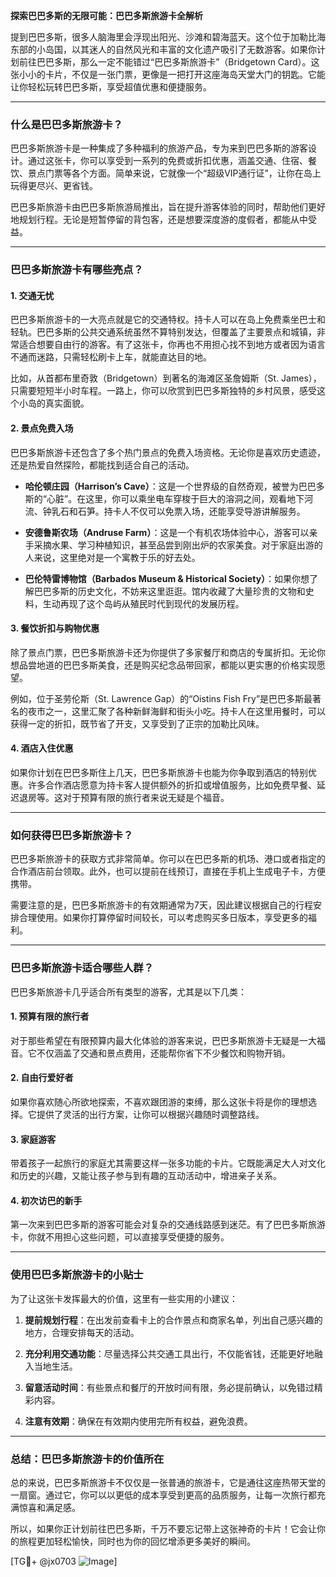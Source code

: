 **探索巴巴多斯的无限可能：巴巴多斯旅游卡全解析**

提到巴巴多斯，很多人脑海里会浮现出阳光、沙滩和碧海蓝天。这个位于加勒比海东部的小岛国，以其迷人的自然风光和丰富的文化遗产吸引了无数游客。如果你计划前往巴巴多斯，那么一定不能错过“巴巴多斯旅游卡”（Bridgetown Card）。这张小小的卡片，不仅是一张门票，更像是一把打开这座海岛天堂大门的钥匙。它能让你轻松玩转巴巴多斯，享受超值优惠和便捷服务。

---

### **什么是巴巴多斯旅游卡？**

巴巴多斯旅游卡是一种集成了多种福利的旅游产品，专为来到巴巴多斯的游客设计。通过这张卡，你可以享受到一系列的免费或折扣优惠，涵盖交通、住宿、餐饮、景点门票等各个方面。简单来说，它就像一个“超级VIP通行证”，让你在岛上玩得更尽兴、更省钱。

巴巴多斯旅游卡由巴巴多斯旅游局推出，旨在提升游客体验的同时，帮助他们更好地规划行程。无论是短暂停留的背包客，还是想要深度游的度假者，都能从中受益。

---

### **巴巴多斯旅游卡有哪些亮点？**

#### 1. **交通无忧**
巴巴多斯旅游卡的一大亮点就是它的交通特权。持卡人可以在岛上免费乘坐巴士和轻轨。巴巴多斯的公共交通系统虽然不算特别发达，但覆盖了主要景点和城镇，非常适合想要自由行的游客。有了这张卡，你再也不用担心找不到地方或者因为语言不通而迷路，只需轻松刷卡上车，就能直达目的地。

比如，从首都布里奇敦（Bridgetown）到著名的海滩区圣詹姆斯（St. James），只需要短短半小时车程。一路上，你可以欣赏到巴巴多斯独特的乡村风景，感受这个小岛的真实面貌。

#### 2. **景点免费入场**
巴巴多斯旅游卡还包含了多个热门景点的免费入场资格。无论你是喜欢历史遗迹，还是热爱自然探险，都能找到适合自己的活动。

- **哈伦顿庄园（Harrison’s Cave）**：这是一个世界级的自然奇观，被誉为巴巴多斯的“心脏”。在这里，你可以乘坐电车穿梭于巨大的溶洞之间，观看地下河流、钟乳石和石笋。持卡人不仅可以免票入场，还能享受导游讲解服务。
  
- **安德鲁斯农场（Andruse Farm）**：这是一个有机农场体验中心，游客可以亲手采摘水果、学习种植知识，甚至品尝到刚出炉的农家美食。对于家庭出游的人来说，这里绝对是一个寓教于乐的好去处。

- **巴伦特雷博物馆（Barbados Museum & Historical Society）**：如果你想了解巴巴多斯的历史文化，不妨来这里逛逛。馆内收藏了大量珍贵的文物和史料，生动再现了这个岛屿从殖民时代到现代的发展历程。

#### 3. **餐饮折扣与购物优惠**
除了景点门票，巴巴多斯旅游卡还为你提供了多家餐厅和商店的专属折扣。无论你想品尝地道的巴巴多斯美食，还是购买纪念品带回家，都能以更实惠的价格实现愿望。

例如，位于圣劳伦斯（St. Lawrence Gap）的“Oistins Fish Fry”是巴巴多斯最著名的夜市之一，这里汇聚了各种新鲜海鲜和街头小吃。持卡人在这里用餐时，可以获得一定的折扣，既节省了开支，又享受到了正宗的加勒比风味。

#### 4. **酒店入住优惠**
如果你计划在巴巴多斯住上几天，巴巴多斯旅游卡也能为你争取到酒店的特别优惠。许多合作酒店愿意为持卡客人提供额外的折扣或增值服务，比如免费早餐、延迟退房等。这对于预算有限的旅行者来说无疑是个福音。

---

### **如何获得巴巴多斯旅游卡？**

巴巴多斯旅游卡的获取方式非常简单。你可以在巴巴多斯的机场、港口或者指定的合作酒店前台领取。此外，也可以提前在线预订，直接在手机上生成电子卡，方便携带。

需要注意的是，巴巴多斯旅游卡的有效期通常为7天，因此建议根据自己的行程安排合理使用。如果你打算停留时间较长，可以考虑购买多日版本，享受更多的福利。

---

### **巴巴多斯旅游卡适合哪些人群？**

巴巴多斯旅游卡几乎适合所有类型的游客，尤其是以下几类：

#### 1. **预算有限的旅行者**
对于那些希望在有限预算内最大化体验的游客来说，巴巴多斯旅游卡无疑是一大福音。它不仅涵盖了交通和景点费用，还能帮你省下不少餐饮和购物开销。

#### 2. **自由行爱好者**
如果你喜欢随心所欲地探索，不喜欢跟团游的束缚，那么这张卡将是你的理想选择。它提供了灵活的出行方案，让你可以根据兴趣随时调整路线。

#### 3. **家庭游客**
带着孩子一起旅行的家庭尤其需要这样一张多功能的卡片。它既能满足大人对文化和历史的兴趣，又能让孩子参与到有趣的互动活动中，增进亲子关系。

#### 4. **初次访巴的新手**
第一次来到巴巴多斯的游客可能会对复杂的交通线路感到迷茫。有了巴巴多斯旅游卡，你就不用担心这些问题，可以直接享受便捷的服务。

---

### **使用巴巴多斯旅游卡的小贴士**

为了让这张卡发挥最大的价值，这里有一些实用的小建议：

1. **提前规划行程**：在出发前查看卡上的合作景点和商家名单，列出自己感兴趣的地方，合理安排每天的活动。
   
2. **充分利用交通功能**：尽量选择公共交通工具出行，不仅能省钱，还能更好地融入当地生活。

3. **留意活动时间**：有些景点和餐厅的开放时间有限，务必提前确认，以免错过精彩内容。

4. **注意有效期**：确保在有效期内使用完所有权益，避免浪费。

---

### **总结：巴巴多斯旅游卡的价值所在**

总的来说，巴巴多斯旅游卡不仅仅是一张普通的旅游卡，它是通往这座热带天堂的一扇窗。通过它，你可以以更低的成本享受到更高的品质服务，让每一次旅行都充满惊喜和满足感。

所以，如果你正计划前往巴巴多斯，千万不要忘记带上这张神奇的卡片！它会让你的旅程更加轻松愉快，同时也为你的回忆增添更多美好的瞬间。

[TG💪+ @jx0703 ![Image](https://github.com/user-attachments/assets/dbca1d08-cadb-493c-b0ec-ad6f7a83f270)]